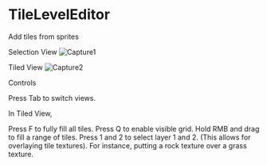 # TileLevelEditor
Add tiles from sprites 

Selection View
![Capture1](https://user-images.githubusercontent.com/46773404/124513174-0e01e880-dd8f-11eb-8a2a-f4b632235d8d.JPG)

Tiled View
![Capture2](https://user-images.githubusercontent.com/46773404/124513188-13f7c980-dd8f-11eb-8626-2eae849a5860.JPG)

Controls

Press Tab to switch views.

In Tiled View,

Press F to fully fill all tiles.
Press Q to enable visible grid.
Hold RMB and drag to fill a range of tiles.
Press 1 and 2 to select layer 1 and 2. (This allows for overlaying tile textures). For instance, putting a rock texture over a grass texture.

